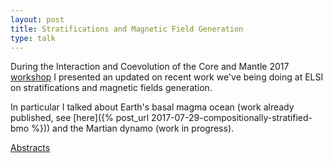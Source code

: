 ```yaml
---
layout: post
title: Stratifications and Magnetic Field Generation
type: talk
---
```


During the Interaction and Coevolution of the Core and Mantle 2017 
[workshop](http://en.core-mantle.jp/archives/493) I presented an updated on 
recent work we've being doing at ELSI on stratifications and magnetic fields 
generation.

In particular I talked about Earth's basal magma ocean (work already published, 
see [here]({% post_url 2017-07-29-compositionally-stratified-bmo %})) and the 
Martian dynamo (work in progress).

[Abstracts](http://en.core-mantle.jp/wp-content/uploads/2018/03/abstract_cm.compressed.pdf)
